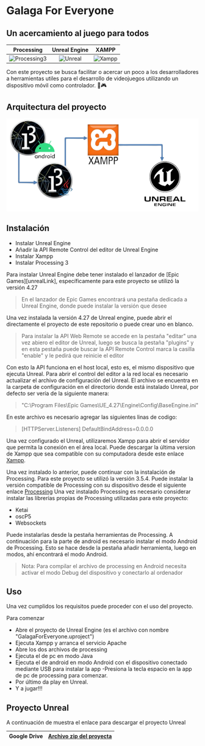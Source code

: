 # Galaga For Everyone
## Un acercamiento al juego para todos

Processing             |  Unreal Engine | XAMPP
:-------------------------:|:-------------------------:|:-------------------------:
![Processing3](https://upload.wikimedia.org/wikipedia/commons/thumb/2/2e/Processing_3_logo.png/240px-Processing_3_logo.png) | ![Unreal](https://upload.wikimedia.org/wikipedia/commons/thumb/2/20/UE_Logo_Black_Centered.svg/220px-UE_Logo_Black_Centered.svg.png)  | ![Xampp](https://upload.wikimedia.org/wikipedia/commons/thumb/0/03/Xampp_logo.svg/320px-Xampp_logo.svg.png)

Con este proyecto se busca facilitar o acercar un poco a los desarrolladores a herramientas utiles para el desarrollo de 
videojuegos utilizando un dispositivo móvil como controlador. 📱🎮

## Arquitectura del proyecto

![ArquitecturaProyecto](https://github.com/JoseCarlosChaparro/GalagaForEveryone/blob/main/Imagenes/Arquitectura-removebg-preview.png?raw=true)

## Instalación

- Instalar Unreal Engine
- Añadir la API Remote Control del editor de Unreal Engine
- Instalar Xampp
- Instalar Processing 3

Para instalar Unreal Engine debe tener instalado el lanzador de [Epic Games][unrealLink],
específicamente para este proyecto se utilizó la versión 4.27


> En el lanzador de Epic Games
> encontrará una pestaña dedicada 
> a Unreal Engine, donde puede 
> instalar la versión que desee

Una vez instalada la versión 4.27 de Unreal engine, puede abrir el directamente el proyecto de este repositorio
o puede crear uno en blanco.

> Para instalar la API Web Remote se accede en la pestaña "editar" una vez abiero el editor de Unreal,
> luego se busca la pestaña "plugins" y en esta pestaña puede buscar la API Remote Control
> marca la casilla "enable" y le pedirá que reinicie el editor

Con esto la API funciona en el host local, esto es, el mismo dispositivo que ejecuta Unreal.
Para abrir el control del editor a la red local es necesario actualizar el archivo de configuración del Unreal.
El archivo se encuentra en la carpeta de configuración en el directorio donde está instalado Unreal, por defecto
ser vería de la siguiente manera:
> "C:\Program Files\Epic Games\UE_4.27\Engine\Config\BaseEngine.ini"

En este archivo es necesario agregar las siguientes linas de codigo:

> [HTTPServer.Listeners]
> DefaultBindAddress=0.0.0.0

Una vez configurado el Unreal, utilizaremos Xampp para abrir el servidor que permita la conexión en el área local.
Puede descargar la última version de Xampp que sea compatible con su computadora desde este enlace [Xampp][xamppEnlace].

Una vez instalado lo anterior, puede continuar con la instalación de Processing. Para este proyecto se utilizó la versión 3.5.4.
Puede instalar la versión compatible de Processing con su dispositivo desde el siguiente enlace [Processing][procEnlace]
Una vez instalado Processing es necesario considerar instalar las librerías propias de Processing utilizadas para este proyecto:

- Ketai
- oscP5
- Websockets

Puede instalarlas desde la pestaña herramientas de Processing. A continuación para la parte de android es necesario instalar el modo Android de Processing. Esto se hace desde la pestaña añadir herramienta, luego en modos, ahí encontrará el modo Android.

> Nota: Para compilar el archivo de processing en Android necesita activar el modo Debug del dispositivo y conectarlo al ordenador

## Uso

Una vez cumplidos los requisitos puede proceder con el uso del proyecto.

Para comenzar

- Abre el proyecto de Unreal Engine (es el archivo con nombre "GalagaForEveryone.uproject")
- Ejecuta Xampp y arranca el servicio Apache
- Abre los dos archivos de processing
- Ejecuta el de pc en modo Java
- Ejecuta el de android en modo Android con el dispositivo conectado mediante USB para instalar la app
-Presiona la tecla espacio en la app de pc de processing para comenzar.
- Por último da play en Unreal.
- Y a jugar!!!


## Proyecto Unreal

A continuación de muestra el enlace para descargar el proyecto Unreal

| Google Drive | [Archivo zip del proyecta][UnrealEnlace] |
| ------ | ------ |


   [procEnlace]: <https://processing.org/download>
   [xamppEnlace]: <https://www.apachefriends.org/es/download.html>
   [UnrealEnlace]: <https://drive.google.com/file/d/145v9M007WQ7amIzZcEqCKoZuR-CWaxRu/view?usp=sharing>
   
